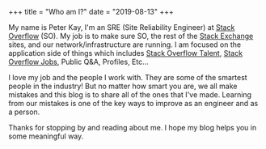 +++
title = "Who am I?"
date = "2019-08-13"
+++

My name is Peter Kay, I'm an SRE (Site Reliability Engineer) at [Stack
Overflow](https://stackoverflow.com) (SO). My job is to make sure SO, the
rest of the [Stack Exchange](https://stackexchange.com) sites, and our
network/infrastructure are running. I am focused on the application side of things
which includes [Stack Overflow
Talent](https://www.stackoverflowbusiness.com/talent), [Stack Overflow
Jobs](https://stackoverflow.com/jobs), Public Q&A, Profiles, Etc...

I love my job and the people I work with. They are some of the smartest people
in the industry! But no matter how smart you are, we all make mistakes and this blog is to share all of the
ones that I've made. Learning from our mistakes is one of the key ways to
improve as an engineer and as a person.

Thanks for stopping by and reading about me. I hope my blog helps you in some meaningful way.
